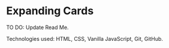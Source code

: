# Expanding Cards

TO DO: Update Read Me.

Technologies used: HTML, CSS, Vanilla JavaScript, Git, GitHub.
